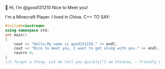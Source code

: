 👋 Hi, I’m @good131210
Nice to Meet you!

I'm a Minecraft Player.
I lived in China.
C++ TO SAY:
```c++
#include<iostream>
using namespace std;
int main()
{
    cout << "Hello,My name is good131210." << endl;
    cout << "Nice to meet you, I want to get along with you." << endl;
    reutrn 0;
}
//I forgot a thing. Let me tell you quickly("I am Chinese, ~ friendly Chinese ~ ^_^")
```




<!---
good131210/good131210 is a ✨ special ✨ repository because its `README.md` (this file) appears on your GitHub profile.
You can click the Preview link to take a look at your changes.
--->
